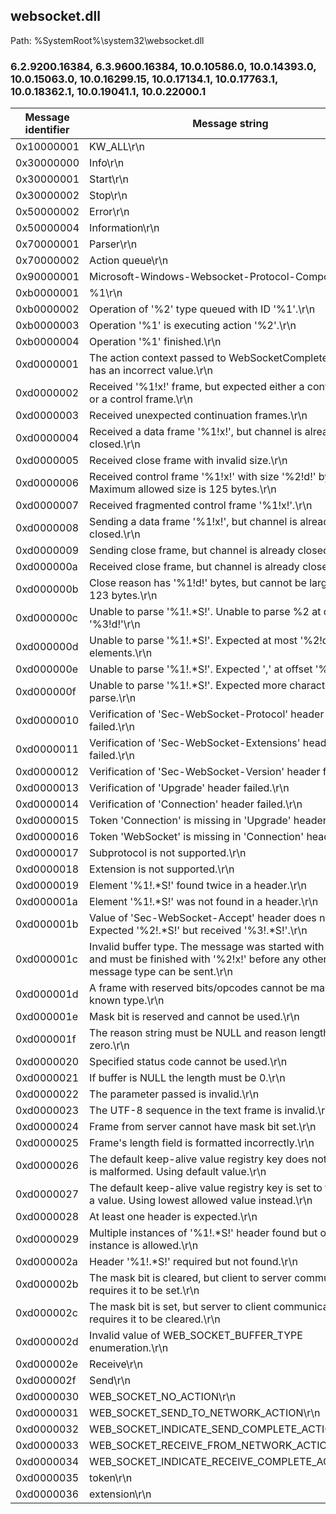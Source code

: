 ## websocket.dll

Path: %SystemRoot%\system32\websocket.dll

### 6.2.9200.16384, 6.3.9600.16384, 10.0.10586.0, 10.0.14393.0, 10.0.15063.0, 10.0.16299.15, 10.0.17134.1, 10.0.17763.1, 10.0.18362.1, 10.0.19041.1, 10.0.22000.1

Message identifier | Message string
--- | ---
0x10000001 | KW_ALL\r\n
0x30000000 | Info\r\n
0x30000001 | Start\r\n
0x30000002 | Stop\r\n
0x50000002 | Error\r\n
0x50000004 | Information\r\n
0x70000001 | Parser\r\n
0x70000002 | Action queue\r\n
0x90000001 | Microsoft-Windows-Websocket-Protocol-Component\r\n
0xb0000001 | %1\r\n
0xb0000002 | Operation of '%2' type queued with ID '%1'.\r\n
0xb0000003 | Operation '%1' is executing action '%2'.\r\n
0xb0000004 | Operation '%1' finished.\r\n
0xd0000001 | The action context passed to WebSocketCompleteAction has an incorrect value.\r\n
0xd0000002 | Received '%1!x!' frame, but expected either a continuation or a control frame.\r\n
0xd0000003 | Received unexpected continuation frames.\r\n
0xd0000004 | Received a data frame '%1!x!', but channel is already closed.\r\n
0xd0000005 | Received close frame with invalid size.\r\n
0xd0000006 | Received control frame '%1!x!' with size '%2!d!' bytes. Maximum allowed size is 125 bytes.\r\n
0xd0000007 | Received fragmented control frame '%1!x!'.\r\n
0xd0000008 | Sending a data frame '%1!x!', but channel is already closed.\r\n
0xd0000009 | Sending close frame, but channel is already closed.\r\n
0xd000000a | Received close frame, but channel is already closed.\r\n
0xd000000b | Close reason has '%1!d!' bytes, but cannot be larger than 123 bytes.\r\n
0xd000000c | Unable to parse '%1!.*S!'. Unable to parse %2 at offset '%3!d!'\r\n
0xd000000d | Unable to parse '%1!.*S!'. Expected at most '%2!d!' elements.\r\n
0xd000000e | Unable to parse '%1!.*S!'. Expected ',' at offset '%2!d!'\r\n
0xd000000f | Unable to parse '%1!.*S!'. Expected more characters to parse.\r\n
0xd0000010 | Verification of 'Sec-WebSocket-Protocol' header failed.\r\n
0xd0000011 | Verification of 'Sec-WebSocket-Extensions' header failed.\r\n
0xd0000012 | Verification of 'Sec-WebSocket-Version' header failed.\r\n
0xd0000013 | Verification of 'Upgrade' header failed.\r\n
0xd0000014 | Verification of 'Connection' header failed.\r\n
0xd0000015 | Token 'Connection' is missing in 'Upgrade' header.\r\n
0xd0000016 | Token 'WebSocket' is missing in 'Connection' header.\r\n
0xd0000017 | Subprotocol is not supported.\r\n
0xd0000018 | Extension is not supported.\r\n
0xd0000019 | Element '%1!.*S!' found twice in a header.\r\n
0xd000001a | Element '%1!.*S!' was not found in a header.\r\n
0xd000001b | Value of 'Sec-WebSocket-Accept' header does not match. Expected '%2!.*S!' but received '%3!.*S!'.\r\n
0xd000001c | Invalid buffer type. The message was started with '%1!x!' and must be finished with '%2!x!' before any other message type can be sent.\r\n
0xd000001d | A frame with reserved bits/opcodes cannot be mapped to a known type.\r\n
0xd000001e | Mask bit is reserved and cannot be used.\r\n
0xd000001f | The reason string must be NULL and reason length must be zero.\r\n
0xd0000020 | Specified status code cannot be used.\r\n
0xd0000021 | If buffer is NULL the length must be 0.\r\n
0xd0000022 | The parameter passed is invalid.\r\n
0xd0000023 | The UTF-8 sequence in the text frame is invalid.\r\n
0xd0000024 | Frame from server cannot have mask bit set.\r\n
0xd0000025 | Frame's length field is formatted incorrectly.\r\n
0xd0000026 | The default keep-alive value registry key does not exist or is malformed. Using default value.\r\n
0xd0000027 | The default keep-alive value registry key is set to too small a value. Using lowest allowed value instead.\r\n
0xd0000028 | At least one header is expected.\r\n
0xd0000029 | Multiple instances of '%1!.*S!' header found but only one instance is allowed.\r\n
0xd000002a | Header '%1!.*S!' required but not found.\r\n
0xd000002b | The mask bit is cleared, but client to server communication requires it to be set.\r\n
0xd000002c | The mask bit is set, but server to client communication requires it to be cleared.\r\n
0xd000002d | Invalid value of WEB_SOCKET_BUFFER_TYPE enumeration.\r\n
0xd000002e | Receive\r\n
0xd000002f | Send\r\n
0xd0000030 | WEB_SOCKET_NO_ACTION\r\n
0xd0000031 | WEB_SOCKET_SEND_TO_NETWORK_ACTION\r\n
0xd0000032 | WEB_SOCKET_INDICATE_SEND_COMPLETE_ACTION\r\n
0xd0000033 | WEB_SOCKET_RECEIVE_FROM_NETWORK_ACTION\r\n
0xd0000034 | WEB_SOCKET_INDICATE_RECEIVE_COMPLETE_ACTION\r\n
0xd0000035 | token\r\n
0xd0000036 | extension\r\n
